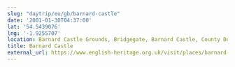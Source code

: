 ```yaml
---
slug: "daytrip/eu/gb/barnard-castle"
date: '2001-01-30T04:37:00'
lat: '54.5439076'
lng: '-1.9255707'
location: Barnard Castle Grounds, Bridgegate, Barnard Castle, County Durham, North East, DL12 9BE, United Kingdom
title: Barnard Castle
external_url: https://www.english-heritage.org.uk/visit/places/barnard-castle/
---
```



